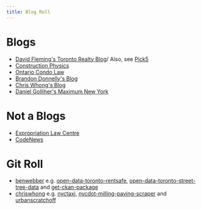 ```yaml
---
title: Blog Roll
---
```


# Blogs
- [David Fleming's Toronto Realty Blog](https://torontorealtyblog.com/blog/)/ Also, see [Pick5](https://torontorealtyblog.com/pick5/)
- [Construction Physics](https://www.construction-physics.com/)
- [Ontario Condo Law](https://www.ontariocondolaw.com/)
- [Brandon Donnelly's Blog](https://brandondonnelly.com/)
- [Chris Whong's Blog](https://chriswhong.com/)
- [Daniel Golliher's Maximum New York](https://www.maximumnewyork.com/)

# Not a Blogs
- [Expropriation Law Centre](https://expropriation.ca/)
- [CodeNews](https://www.codenews.ca/)

# Git Roll
- [benwebber](https://github.com/benwebber) e.g. [open-data-toronto-rentsafe](https://github.com/benwebber/open-data-toronto-rentsafe), [open-data-toronto-street-tree-data](https://github.com/benwebber/open-data-toronto-street-tree-data) and [get-ckan-package](https://github.com/benwebber/get-ckan-package)
- [chriswhong](https://github.com/chriswhong) e.g. [nyctaxi](https://github.com/chriswhong/nyctaxi), [nycdot-milling-paving-scraper](https://github.com/chriswhong/nycdot-milling-paving-scraper) and [urbanscratchoff](https://github.com/chriswhong/urbanscratchoff)